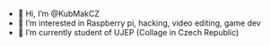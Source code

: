 - 👋 Hi, I’m @KubMakCZ
- 👀 I’m interested in Raspberry pi, hacking, video editing, game dev
- 🌱 I’m currently student of UJEP (Collage in Czech Republic)
<!---
KubMakCZ/KubMakCZ is a ✨ special ✨ repository because its `README.md` (this file) appears on your GitHub profile.
You can click the Preview link to take a look at your changes.
--->
